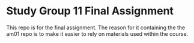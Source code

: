 # Study Group 11 Final Assignment

This repo is for the final assignment. The reason for it containing the the am01 repo is to make it easier to rely on materials used within the course. 

